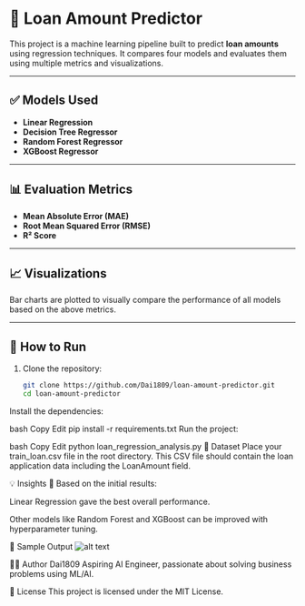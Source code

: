 # 🏦 Loan Amount Predictor

This project is a machine learning pipeline built to predict **loan amounts** using regression techniques. It compares four models and evaluates them using multiple metrics and visualizations.

---

## ✅ Models Used
- **Linear Regression**
- **Decision Tree Regressor**
- **Random Forest Regressor**
- **XGBoost Regressor**

---

## 📊 Evaluation Metrics
- **Mean Absolute Error (MAE)**
- **Root Mean Squared Error (RMSE)**
- **R² Score**

---

## 📈 Visualizations
Bar charts are plotted to visually compare the performance of all models based on the above metrics.

---

## 🚀 How to Run

1. Clone the repository:
   ```bash
   git clone https://github.com/Dai1809/loan-amount-predictor.git
   cd loan-amount-predictor

Install the dependencies:

bash
Copy
Edit
pip install -r requirements.txt
Run the project:

bash
Copy
Edit
python loan_regression_analysis.py
📁 Dataset
Place your train_loan.csv file in the root directory. This CSV file should contain the loan application data including the LoanAmount field.

💡 Insights
📌 Based on the initial results:

Linear Regression gave the best overall performance.

Other models like Random Forest and XGBoost can be improved with hyperparameter tuning.

📸 Sample Output
![alt text](image.png)

🙋‍♂️ Author
Dai1809
Aspiring AI Engineer, passionate about solving business problems using ML/AI.

📌 License
This project is licensed under the MIT License.



